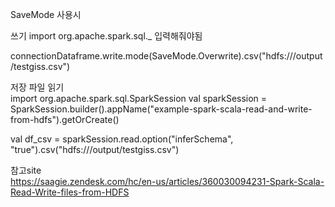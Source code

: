 SaveMode 사용시 

쓰기
import org.apache.spark.sql._ 입력해줘야됨

 connectionDataframe.write.mode(SaveMode.Overwrite).csv("hdfs:///output/testgiss.csv")




저장 파일 읽기<br>
import org.apache.spark.sql.SparkSession 
val sparkSession = SparkSession.builder().appName("example-spark-scala-read-and-write-from-hdfs").getOrCreate()

val df_csv = sparkSession.read.option("inferSchema", "true").csv("hdfs:///output/testgiss.csv")

참고site<br> 
https://saagie.zendesk.com/hc/en-us/articles/360030094231-Spark-Scala-Read-Write-files-from-HDFS


